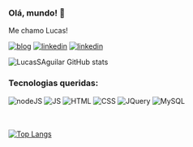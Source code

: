 ### Olá, mundo! 👋
Me chamo Lucas!

[![blog](https://img.shields.io/badge/bio.link-000000%7D?style=for-the-badge&logo=biolink&logoColor=white)](https://portfolio-lucassaguilar.vercel.app)
[![linkedin](https://img.shields.io/badge/LinkedIn-0077B5?style=for-the-badge&logo=linkedin&logoColor=white)](https://www.linkedin.com/in/lucasaguilardesenvolvedor/)
[![linkedin](https://img.shields.io/badge/Instagram-E4405F?style=for-the-badge&logo=instagram&logoColor=white)](https://www.instagram.com/lucass_aguillar/)

![LucasSAguilar GitHub stats](https://github-readme-stats.vercel.app/api?username=LucasSAguilar&show_icons=true&theme=dracula)

### Tecnologias queridas: 

<div>
<img alt="nodeJS" src="https://img.shields.io/badge/Node.js-43853D?style=for-the-badge&logo=node.js&logoColor=white">
<img alt="JS" src="https://img.shields.io/badge/JavaScript-323330?style=for-the-badge&logo=javascript&logoColor=F7DF1E">
<img alt="HTML" src="https://img.shields.io/badge/HTML5-E34F26?style=for-the-badge&logo=html5&logoColor=white">
<img alt="CSS" src="https://img.shields.io/badge/CSS-239120?&style=for-the-badge&logo=css3&logoColor=white">
<img alt="JQuery" src="https://img.shields.io/badge/jQuery-0769AD?style=for-the-badge&logo=jquery&logoColor=white">
<img alt="MySQL" src="https://img.shields.io/badge/MySQL-00000F?style=for-the-badge&logo=mysql&logoColor=white">

</div> <br><br>

[![Top Langs](https://github-readme-stats.vercel.app/api/top-langs/?username=LucasSAguilar&exclude_repo=github-readme-stats,LucasSAguilar.github.io)](https://github.com/LucasSAguilar)
